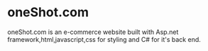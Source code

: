 # oneShot.com
 oneShot.com is an e-commerce website built with Asp.net framework,html,javascript,css for styling and C# for it's back end.
